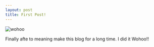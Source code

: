 ```yaml
---
layout: post
title: First Post!
---
```



![wohoo](https://vignette4.wikia.nocookie.net/simpsons/images/2/26/Woo_hoo%21_poster.jpg/revision/latest?cb=20111121223950)

Finally afte to meaning make this blog for a long time. I did it Wohoo!!


